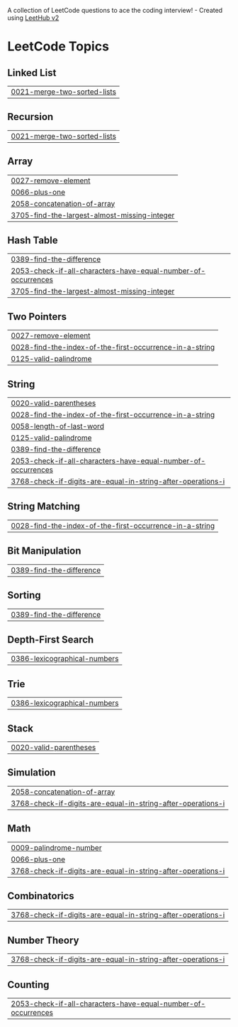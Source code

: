 A collection of LeetCode questions to ace the coding interview! - Created using [LeetHub v2](https://github.com/arunbhardwaj/LeetHub-2.0)
<!---LeetCode Topics Start-->
# LeetCode Topics
## Linked List
|  |
| ------- |
| [0021-merge-two-sorted-lists](https://github.com/Zero-Day-Smile/Coding-Questions/tree/master/0021-merge-two-sorted-lists) |
## Recursion
|  |
| ------- |
| [0021-merge-two-sorted-lists](https://github.com/Zero-Day-Smile/Coding-Questions/tree/master/0021-merge-two-sorted-lists) |
## Array
|  |
| ------- |
| [0027-remove-element](https://github.com/Zero-Day-Smile/Coding-Questions/tree/master/0027-remove-element) |
| [0066-plus-one](https://github.com/Zero-Day-Smile/Coding-Questions/tree/master/0066-plus-one) |
| [2058-concatenation-of-array](https://github.com/Zero-Day-Smile/Coding-Questions/tree/master/2058-concatenation-of-array) |
| [3705-find-the-largest-almost-missing-integer](https://github.com/Zero-Day-Smile/Coding-Questions/tree/master/3705-find-the-largest-almost-missing-integer) |
## Hash Table
|  |
| ------- |
| [0389-find-the-difference](https://github.com/Zero-Day-Smile/Coding-Questions/tree/master/0389-find-the-difference) |
| [2053-check-if-all-characters-have-equal-number-of-occurrences](https://github.com/Zero-Day-Smile/Coding-Questions/tree/master/2053-check-if-all-characters-have-equal-number-of-occurrences) |
| [3705-find-the-largest-almost-missing-integer](https://github.com/Zero-Day-Smile/Coding-Questions/tree/master/3705-find-the-largest-almost-missing-integer) |
## Two Pointers
|  |
| ------- |
| [0027-remove-element](https://github.com/Zero-Day-Smile/Coding-Questions/tree/master/0027-remove-element) |
| [0028-find-the-index-of-the-first-occurrence-in-a-string](https://github.com/Zero-Day-Smile/Coding-Questions/tree/master/0028-find-the-index-of-the-first-occurrence-in-a-string) |
| [0125-valid-palindrome](https://github.com/Zero-Day-Smile/Coding-Questions/tree/master/0125-valid-palindrome) |
## String
|  |
| ------- |
| [0020-valid-parentheses](https://github.com/Zero-Day-Smile/Coding-Questions/tree/master/0020-valid-parentheses) |
| [0028-find-the-index-of-the-first-occurrence-in-a-string](https://github.com/Zero-Day-Smile/Coding-Questions/tree/master/0028-find-the-index-of-the-first-occurrence-in-a-string) |
| [0058-length-of-last-word](https://github.com/Zero-Day-Smile/Coding-Questions/tree/master/0058-length-of-last-word) |
| [0125-valid-palindrome](https://github.com/Zero-Day-Smile/Coding-Questions/tree/master/0125-valid-palindrome) |
| [0389-find-the-difference](https://github.com/Zero-Day-Smile/Coding-Questions/tree/master/0389-find-the-difference) |
| [2053-check-if-all-characters-have-equal-number-of-occurrences](https://github.com/Zero-Day-Smile/Coding-Questions/tree/master/2053-check-if-all-characters-have-equal-number-of-occurrences) |
| [3768-check-if-digits-are-equal-in-string-after-operations-i](https://github.com/Zero-Day-Smile/Coding-Questions/tree/master/3768-check-if-digits-are-equal-in-string-after-operations-i) |
## String Matching
|  |
| ------- |
| [0028-find-the-index-of-the-first-occurrence-in-a-string](https://github.com/Zero-Day-Smile/Coding-Questions/tree/master/0028-find-the-index-of-the-first-occurrence-in-a-string) |
## Bit Manipulation
|  |
| ------- |
| [0389-find-the-difference](https://github.com/Zero-Day-Smile/Coding-Questions/tree/master/0389-find-the-difference) |
## Sorting
|  |
| ------- |
| [0389-find-the-difference](https://github.com/Zero-Day-Smile/Coding-Questions/tree/master/0389-find-the-difference) |
## Depth-First Search
|  |
| ------- |
| [0386-lexicographical-numbers](https://github.com/Zero-Day-Smile/Coding-Questions/tree/master/0386-lexicographical-numbers) |
## Trie
|  |
| ------- |
| [0386-lexicographical-numbers](https://github.com/Zero-Day-Smile/Coding-Questions/tree/master/0386-lexicographical-numbers) |
## Stack
|  |
| ------- |
| [0020-valid-parentheses](https://github.com/Zero-Day-Smile/Coding-Questions/tree/master/0020-valid-parentheses) |
## Simulation
|  |
| ------- |
| [2058-concatenation-of-array](https://github.com/Zero-Day-Smile/Coding-Questions/tree/master/2058-concatenation-of-array) |
| [3768-check-if-digits-are-equal-in-string-after-operations-i](https://github.com/Zero-Day-Smile/Coding-Questions/tree/master/3768-check-if-digits-are-equal-in-string-after-operations-i) |
## Math
|  |
| ------- |
| [0009-palindrome-number](https://github.com/Zero-Day-Smile/Coding-Questions/tree/master/0009-palindrome-number) |
| [0066-plus-one](https://github.com/Zero-Day-Smile/Coding-Questions/tree/master/0066-plus-one) |
| [3768-check-if-digits-are-equal-in-string-after-operations-i](https://github.com/Zero-Day-Smile/Coding-Questions/tree/master/3768-check-if-digits-are-equal-in-string-after-operations-i) |
## Combinatorics
|  |
| ------- |
| [3768-check-if-digits-are-equal-in-string-after-operations-i](https://github.com/Zero-Day-Smile/Coding-Questions/tree/master/3768-check-if-digits-are-equal-in-string-after-operations-i) |
## Number Theory
|  |
| ------- |
| [3768-check-if-digits-are-equal-in-string-after-operations-i](https://github.com/Zero-Day-Smile/Coding-Questions/tree/master/3768-check-if-digits-are-equal-in-string-after-operations-i) |
## Counting
|  |
| ------- |
| [2053-check-if-all-characters-have-equal-number-of-occurrences](https://github.com/Zero-Day-Smile/Coding-Questions/tree/master/2053-check-if-all-characters-have-equal-number-of-occurrences) |
<!---LeetCode Topics End-->